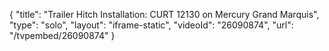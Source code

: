 {
    "title": "Trailer Hitch Installation: CURT 12130 on Mercury Grand Marquis",
    "type": "solo",
    "layout": "iframe-static",
    "videoId": "26090874",
    "url": "\/tvpembed\/26090874"
}